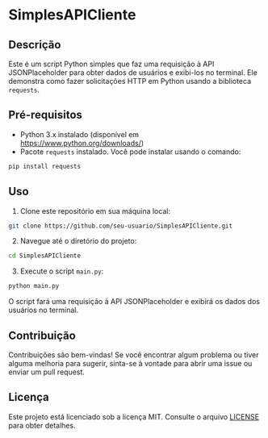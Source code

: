# SimplesAPICliente

## Descrição
Este é um script Python simples que faz uma requisição à API JSONPlaceholder para obter dados de usuários e exibi-los no terminal. Ele demonstra como fazer solicitações HTTP em Python usando a biblioteca `requests`.

## Pré-requisitos
- Python 3.x instalado (disponível em https://www.python.org/downloads/)
- Pacote `requests` instalado. Você pode instalar usando o comando:
```bash
pip install requests
```
## Uso
1. Clone este repositório em sua máquina local:
```bash
git clone https://github.com/seu-usuario/SimplesAPICliente.git
```
2. Navegue até o diretório do projeto:
```bash
cd SimplesAPICliente
```
3. Execute o script `main.py`:
```bash
python main.py
```
O script fará uma requisição à API JSONPlaceholder e exibirá os dados dos usuários no terminal.

## Contribuição
Contribuições são bem-vindas! Se você encontrar algum problema ou tiver alguma melhoria para sugerir, sinta-se à vontade para abrir uma issue ou enviar um pull request.

## Licença
Este projeto está licenciado sob a licença MIT. Consulte o arquivo [LICENSE](LICENSE) para obter detalhes.

